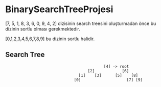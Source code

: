 # BinarySearchTreeProjesi

[7, 5, 1, 8, 3, 6, 0, 9, 4, 2] dizisinin search treesini oluşturmadan önce bu dizinin sortlu olması gerekmektedir.

[0,1,2,3,4,5,6,7,8,9] bu dizinin sortlu halidir.

## Search Tree

                                               [4] -> root
                                        [2]            [6]
                                    [1]    [3]      [5]    [8]
                                  [0]                    [7] [9]
